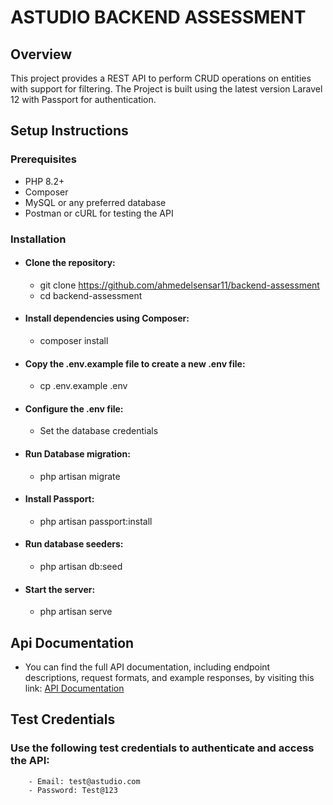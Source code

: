 # ASTUDIO BACKEND ASSESSMENT
## Overview
This project provides a REST API to perform CRUD operations on entities with support for filtering. 
The Project is built using the latest version Laravel 12 with Passport for authentication.

## Setup Instructions

### Prerequisites
- PHP 8.2+
- Composer
- MySQL or any preferred database
- Postman or cURL for testing the API

### Installation
- #### Clone the repository:
  - git clone https://github.com/ahmedelsensar11/backend-assessment
  - cd backend-assessment

- #### Install dependencies using Composer:
  - composer install

- #### Copy the .env.example file to create a new .env file:
  - cp .env.example .env

- #### Configure the .env file:
  - Set the database credentials

- #### Run Database migration:
  - php artisan migrate

- #### Install Passport:
  - php artisan passport:install

- #### Run database seeders:
  - php artisan db:seed

- #### Start the server:
  - php artisan serve

## Api Documentation
- You can find the full API documentation, including endpoint descriptions, request formats, and example responses, by visiting this link:
[API Documentation](https://documenter.getpostman.com/view/30531413/2sAYdmnTv7#6217032b-e56f-4e83-81d5-1217ce7864ee)


## Test Credentials
### Use the following test credentials to authenticate and access the API:

        - Email: test@astudio.com
        - Password: Test@123
